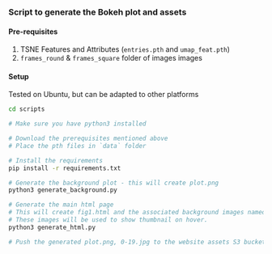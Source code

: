 ### Script to generate the Bokeh plot and assets

#### Pre-requisites

1. TSNE Features and Attributes (`entries.pth` and `umap_feat.pth`)
2. `frames_round` & `frames_square` folder of images images


#### Setup

Tested on Ubuntu, but can be adapted to other platforms
```bash
cd scripts

# Make sure you have python3 installed

# Download the prerequisites mentioned above
# Place the pth files in `data` folder

# Install the requirements
pip install -r requirements.txt

# Generate the background plot - this will create plot.png
python3 generate_background.py

# Generate the main html page
# This will create fig1.html and the associated background images named 0-19.jpg
# These images will be used to show thumbnail on hover.
python3 generate_html.py

# Push the generated plot.png, 0-19.jpg to the website assets S3 bucket and invalidate the cloudfront cache
```